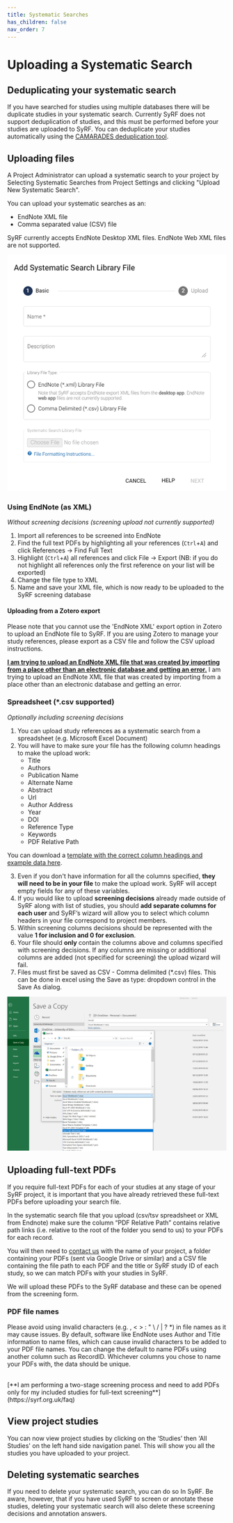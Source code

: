 ```yaml
---
title: Systematic Searches
has_children: false
nav_order: 7
---
```


# Uploading a Systematic Search

## Deduplicating your systematic search
If you have searched for studies using multiple databases there will be duplicate studies in your systematic search. Currently SyRF does not support deduplication of studies, and this must be performed before your studies are uploaded to SyRF. You can deduplicate your studies automatically using the [CAMARADES deduplication tool](https://camarades.shinyapps.io/RDedup/).

## Uploading files	
A Project Administrator can upload a systematic search to your project by Selecting Systematic Searches from Project Settings and clicking "Upload New Systematic Search".
	
You can upload your systematic searches as an:

* EndNote XML file
* Comma separated value (CSV) file

SyRF currently accepts EndNote Desktop XML files. EndNote Web XML files are not supported.

![alttext](figs/Fig_Upload_search.png)

### Using EndNote (as XML)
*Without screening decisions (screening upload not currently supported)*

1. Import all references to be screened into EndNote 
2. Find the full text PDFs by highlighting all your references (`Ctrl`+`A`) and click References -> Find Full Text
3. Highlight (`Ctrl`+`A`) all references and click File -> Export (NB: if you do not highlight all references only the first reference on your list will be exported) 
4. Change the file type to XML 
5. Name and save your XML file, which is now ready to be uploaded to the SyRF screening database

#### Uploading from a Zotero export
Please note that you cannot use the  'EndNote XML' export option in Zotero to upload an EndNote file to SyRF. If you are using Zotero to manage your study references, please export as a CSV file and follow the CSV upload instructions.

[**I am trying to upload an EndNote XML file that was created by importing from a place other than an electronic database and getting an error.**](https://syrf.org.uk/faq)
I am trying to upload an EndNote XML file that was created by importing from a place other than an electronic database and getting an error.

### Spreadsheet (\*.csv supported)
*Optionally including screening decisions*

1. You can upload study references as a systematic search from a spreadsheet (e.g. Microsoft Excel Document)  
2. You will have to make sure your file has the following column headings to make the upload work: 
    * Title
    * Authors
    * Publication Name
    * Alternate Name
    * Abstract
    * Url
    * Author Address
    * Year
    * DOI
    * Reference Type
    * Keywords
    * PDF Relative Path

You can download a [template with the correct column headings and example data here](https://syrf.org.uk/assets/pdfs/Systematic_search_instructions.html).

3. Even if you don't have information for all the columns specified, **they will need to be in your file** to make the upload work. SyRF will accept empty fields for any of these variables.
4. If you would like to upload **screening decisions** already made outside of SyRF along with list of studies, you should **add separate columns for each user** and SyRF’s wizard will allow you to select which column headers in your file correspond to project members.
5. Within screening columns decisions should be represented with the value **1 for inclusion and 0 for exclusion**.
6. Your file should **only** contain the columns above and columns specified with screening decisions. If any columns are missing or additional columns are added (not specified for screening) the upload wizard will fail. 
7. Files must first be saved as CSV - Comma delimited (\*.csv) files. This can be done in excel using the Save as type: dropdown control in the Save As dialog. 

![alttext](figs/save_csv.png)

## Uploading full-text PDFs
If you require full-text PDFs for each of your studies at any stage of your SyRF project, it is important that you have already retrieved these full-text PDFs before uploading your search file.


In the systematic search file that you upload (csv/tsv spreadsheet or XML from Endnote) make sure the column “PDF Relative Path” contains relative path links (i.e. relative to the root of the folder you send to us) to your PDFs for each record.

You will then need to [contact us](syrf.info@ed.ac.uk) with the name of your project, a folder containing your PDFs (sent via Google Drive or similar) and a CSV file containing the file path to each PDF and the title or SyRF study ID of each study, so we can match PDFs with your studies in SyRF. 

We will upload these PDFs to the SyRF database and these can be opened from the screening form.

### PDF file names
Please avoid using invalid characters (e.g. , < > : " \\ / | ? \*) in file names as it may cause issues. By default, software like EndNote uses Author and Title information to name files, which can cause invalid characters to be added to your PDF file names. You can change the default to name PDFs using another column such as RecordID. Whichever columns you chose to name your PDFs with, the data should be unique.

<br>
[**I am performing a two-stage screening process and need to add PDFs only for my included studies for full-text screening**](https://syrf.org.uk/faq)

## View project studies
You can now view project studies by clicking on the ‘Studies’ then 'All Studies' on the left hand side navigation panel. This will show you all the studies you have uploaded to your project.

## Deleting systematic searches
If you need to delete your systematic search, you can do so In SyRF. Be aware, however, that if you have used SyRF to screen or annotate these studies, deleting your systematic search will also delete these screening decisions and annotation answers.
